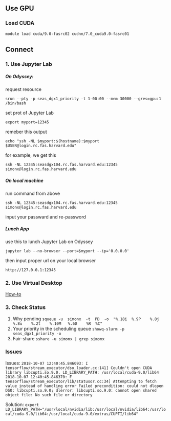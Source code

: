 ## Use GPU
### Load CUDA
`module load cuda/9.0-fasrc02 cudnn/7.0_cuda9.0-fasrc01`

## Connect
### 1. Use Jupyter Lab
##### On Odyssey:

request resource

`srun --pty -p seas_dgx1_priority -t 1-00:00 --mem 30000 --gres=gpu:1 /bin/bash`

set prot of Jupyter Lab

`export myport=12345`

remeber this output

`echo "ssh -NL $myport:$(hostname):$myport $USER@login.rc.fas.harvard.edu"`

for example, we get this

`ssh -NL 12345:seasdgx104.rc.fas.harvard.edu:12345 simonx@login.rc.fas.harvard.edu`

##### On local machine

run command from above

`ssh -NL 12345:seasdgx104.rc.fas.harvard.edu:12345 simonx@login.rc.fas.harvard.edu`

input your passward and re-password


##### Lunch App

use this to lunch Jupyter Lab on Odyssey

`jupyter lab --no-browser --port=$myport --ip='0.0.0.0'`

then input proper url on your local browser 

`http://127.0.0.1:12345`


### 2. Use Virtual Desktop
[How-to](https://www.rc.fas.harvard.edu/resources/documentation/virtual-desktop/)

### 3. Check Status
1. Why pending
`squeue	-u	simonx	-t	PD	-o	"%.18i	%.9P	%.8j	%.8u	%.2t	%.10M	%.6D	%R	%C"`
2. Your	priority	in	the	scheduling	queue
`showq-slurm -p seas_dgx1_priority -o`
3. Fair-share
`sshare -u simonx | grep simonx`


### Issues

Issues:
`2018-10-07 12:40:45.846093: I tensorflow/stream_executor/dso_loader.cc:141] Couldn't open CUDA library libcupti.so.9.0. LD_LIBRARY_PATH: /usr/local/cuda-9.0/lib64 2018-10-07 12:40:45.846370: F tensorflow/stream_executor/lib/statusor.cc:34] Attempting to fetch value instead of handling error Failed precondition: could not dlopen DSO: libcupti.so.9.0; dlerror: libcupti.so.9.0: cannot open shared object file: No such file or directory`

Solution:
`export LD_LIBRARY_PATH="/usr/local/nvidia/lib:/usr/local/nvidia/lib64:/usr/local/cuda-9.0/lib64:/usr/local/cuda-9.0/extras/CUPTI/lib64"`
